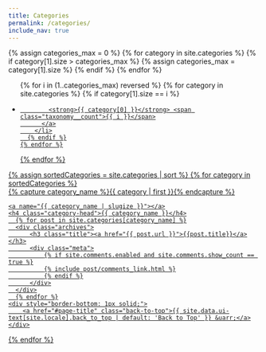 ```yaml
---
title: Categories
permalink: /categories/
include_nav: true
---
```


<!-- https://github.com/mmistakes -->
{% assign categories_max = 0 %}
{% for category in site.categories %}
  {% if category[1].size > categories_max %}
    {% assign categories_max = category[1].size %}
  {% endif %}
{% endfor %}

<a id="page-title"></a>
<ul class="taxonomy__index">
  {% for i in (1..categories_max) reversed %}
    {% for category in site.categories %}
      {% if category[1].size == i %}
        <li>
            <a href="#{{category[0]|slugize}}">
          
            <strong>{{ category[0] }}</strong> <span class="taxonomy__count">{{ i }}</span>
          </a>
        </li>
      {% endif %}
    {% endfor %}
  {% endfor %}
</ul>

<div id="archives">
{% assign sortedCategories = site.categories | sort %}
{% for category in sortedCategories %}
  <div class="archive-group">
    {% capture category_name %}{{ category | first }}{% endcapture %} 
    <div id="#{{ category_name | slugize }}"></div>
    <p></p>
    
    <a name="{{ category_name | slugize }}"></a>
    <h4 class="category-head">{{ category_name }}</h4>
      {% for post in site.categories[category_name] %}
      <div class="archives">
          <h3 class="title"><a href="{{ post.url }}">{{post.title}}</a></h3>
          <div class="meta">
              {% if site.comments.enabled and site.comments.show_count == true %}
              {% include post/comments_link.html %}
              {% endif %}
          </div>
      </div>
      {% endfor %}
    <div style="border-bottom: 1px solid;">
        <a href="#page-title" class="back-to-top">{{ site.data.ui-text[site.locale].back_to_top | default: 'Back to Top' }} &uarr;</a>
    </div>
  </div>
{% endfor %}
</div>